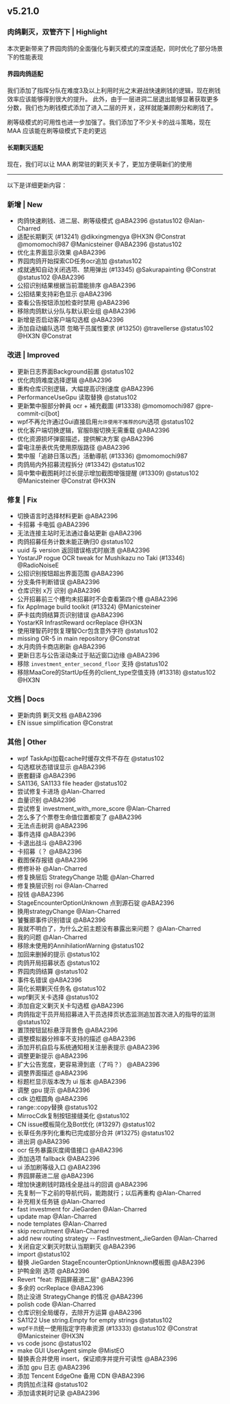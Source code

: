 ## v5.21.0

### 肉鸽剿灭，双管齐下 | Highlight

本次更新带来了界园肉鸽的全面强化与剿灭模式的深度适配，同时优化了部分场景下的性能表现

#### 界园肉鸽适配
我们添加了指挥分队在难度3及以上利用时光之末避战快速刷钱的逻辑，现在刷钱效率应该能够得到很大的提升。
此外，由于一层进洞二层退出能够显著获取更多分数，我们也为刷钱模式添加了进入二层的开关，这样就能兼顾刷分和刷钱了。

刷等级模式的可用性也进一步加强了。我们添加了不少关卡的战斗策略，现在 MAA 应该能在刷等级模式下走的更远

#### 长期剿灭适配
现在，我们可以让 MAA 刷常驻的剿灭关卡了，更加方便萌新们的使用

---

以下是详细更新内容：

### 新增 | New

* 肉鸽快速刷钱、进二层、刷等级模式 @ABA2396 @status102 @Alan-Charred
* 适配长期剿灭 (#13241) @dikxingmengya @HX3N @Constrat @momomochi987 @Manicsteiner @ABA2396 @status102
* 优化主界面显示效果 @ABA2396
* 界园肉鸽开始探索CD任务ocr追加 @status102
* 成就通知自动关闭选项、禁用弹出 (#13345) @Sakurapainting @Constrat @status102 @ABA2396
* 公招识别结果根据当前潜能排序 @ABA2396
* 公招结果支持彩色显示 @ABA2396
* 查看公告按钮添加检查时禁用 @ABA2396
* 移除肉鸽默认分队与默认职业组 @ABA2396
* 新增是否启动客户端勾选框 @ABA2396
* 添加自动编队选项 忽略干员属性要求 (#13250) @travellerse @status102 @HX3N @Constrat

### 改进 | Improved

* 更新日志界面Background前置 @status102
* 优化肉鸽难度选择逻辑 @ABA2396
* 重构仓库识别逻辑，大幅提高识别速度 @ABA2396
* PerformanceUseGpu 读取替换 @status102
* 更新繁中服部分幹員 ocr + 補充截圖 (#13338) @momomochi987 @pre-commit-ci[bot]
* wpf不再允许通过Gui直接启用`允许使用不推荐的GPU`选项 @status102
* 优化客户端切换逻辑，官服B服切换无需重载 @ABA2396
* 优化资源损坏弹窗描述，提供解决方案 @ABA2396
* 雷电注册表优先使用原版路径 @ABA2396
* 繁中服「追跡日落以西」活動導航 (#13336) @momomochi987
* 肉鸽局内外招募流程拆分 (#13342) @status102
* 简中繁中截图耗时过长提示增加截图增强提醒 (#13309) @status102 @Manicsteiner @Constrat @HX3N

### 修复 | Fix

* 切换语言时选择材料更新 @ABA2396
* 卡招募 卡电弧 @ABA2396
* 无法连接主站时无法通过备站更新 @ABA2396
* 肉鸽招募任务计数未能正确归0 @status102
* uuid 与 version 返回错误格式时崩溃 @ABA2396
* YostarJP rogue OCR tweak for Mushikazu no Taki (#13346) @RadioNoiseE
* 公招识别按钮超出界面范围 @ABA2396
* 分支条件判断错误 @ABA2396
* 仓库识别 x万 识别 @ABA2396
* 公开招募前三个槽均未招募时不会查看第四个槽 @ABA2396
* fix AppImage build toolkit (#13324) @Manicsteiner
* 萨卡兹肉鸽结算页识别错误 @ABA2396
* YostarKR InfrastReward ocrReplace @HX3N
* 使用理智药时恢复理智Ocr包含意外字符 @status102
* missing OR-5 in main repository @Constrat
* 水月肉鸽卡商店刷新 @ABA2396
* 更新日志与公告滚动条过于贴近窗口边缘 @ABA2396
* 移除 `investment_enter_second_floor` 支持 @status102
* 移除MaaCore的StartUp任务的client_type空值支持 (#13318) @status102 @HX3N

### 文档 | Docs

* 更新肉鸽 剿灭文档 @ABA2396
* EN issue simplification @Constrat

### 其他 | Other

* wpf TaskApi加载cache时缓存文件不存在 @status102
* 勾选框状态错误显示 @ABA2396
* 嵌套翻译 @ABA2396
* SA1136, SA1133 file header @status102
* 尝试修复卡进场 @Alan-Charred
* 血量识别 @ABA2396
* 尝试修复 investment_with_more_score @Alan-Charred
* 怎么多了个票卷生命值位置都变了 @ABA2396
* 无法点击树洞 @ABA2396
* 事件选择 @ABA2396
* 卡退出战斗 @ABA2396
* 卡招募（？ @ABA2396
* 截图保存报错 @ABA2396
* 修修补补 @Alan-Charred
* 修复换层后 StrategyChange 功能 @Alan-Charred
* 修复换层识别 roi @Alan-Charred
* 投钱 @ABA2396
* StageEncounterOptionUnknown 点到源石锭 @ABA2396
* 换用strategyChange @Alan-Charred
* 饕餮廊事件识别错误 @ABA2396
* 我就不明白了，为什么之前主题没有暴露出来问题？ @Alan-Charred
* 我的问题 @Alan-Charred
* 移除未使用的AnnihilationWarning @status102
* 加回来删掉的提示 @status102
* 肉鸽开局招募状态 @status102
* 界园肉鸽结算 @status102
* 事件名错误 @ABA2396
* 简化长期剿灭任务名 @status102
* wpf剿灭关卡选择 @status102
* 添加自定义剿灭关卡勾选框 @ABA2396
* 肉鸽指定干员开局招募进入干员选择页状态监测追加首次进入的指导的监测 @status102
* 置顶按钮鼠标悬浮背景色 @ABA2396
* 调整模拟器分辨率不支持的描述 @ABA2396
* 添加开机自启与系统通知相关注册表提示 @ABA2396
* 调整更新提示 @ABA2396
* 扩大公告宽度，更容易滑到底（了吗？） @ABA2396
* 调整界面描述 @ABA2396
* 标题栏显示版本改为 ui 版本 @ABA2396
* 调整 gpu 提示 @ABA2396
* cdk 边框圆角 @ABA2396
* range::copy替换 @status102
* MirrocCdk复制按钮接缝美化 @status102
* CN issue模板简化及Bot优化 (#13297) @status102
* 长草任务序列化重构已完成部分合并 (#13275) @status102
* 进出洞 @ABA2396
* ocr 任务暴露灰度阈值接口 @ABA2396
* 添加选项 fallback @ABA2396
* ui 添加刷等级入口 @ABA2396
* 界园屏蔽进二层 @ABA2396
* 增加快速刷钱时路线全是战斗的回调 @ABA2396
* 先复制一下之前的导航代码，能跑就行；以后再重构 @Alan-Charred
* 补充相关任务链 @Alan-Charred
* fast investment for JieGarden @Alan-Charred
* update map @Alan-Charred
* node templates @Alan-Charred
* skip recruitment @Alan-Charred
* add new routing strategy -- FastInvestment_JieGarden @Alan-Charred
* 关闭自定义剿灭时默认当期剿灭 @ABA2396
* import @status102
* 替换 JieGarden StageEncounterOptionUnknown模板图 @ABA2396
* 护鸭金刚 选项 @ABA2396
* Revert "feat: 界园屏蔽进二层" @ABA2396
* 多余的 ocrReplace @ABA2396
* 防止没进 StrategyChange 的情况 @ABA2396
* polish code @Alan-Charred
* 仓库识别全局缓存，去除开方运算 @ABA2396
* SA1122 Use string.Empty for empty strings @status102
* wpf`干员`统一使用指定字符串资源 (#13333) @status102 @Constrat @Manicsteiner @HX3N
* vs code jsonc @status102
* make GUI UserAgent simple @MistEO
* 替换表合并使用 insert，保证顺序并提升可读性 @ABA2396
* 添加 gpu 日志 @ABA2396
* 添加 Tencent EdgeOne 备用 CDN @ABA2396
* 肉鸽加点注释 @status102
* 添加请求耗时记录 @ABA2396
